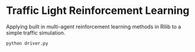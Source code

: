 # Traffic Light Reinforcement Learning

Applying built in multi-agent reinforcement learning methods in Rllib to a simple traffic simulation.

`python driver.py`